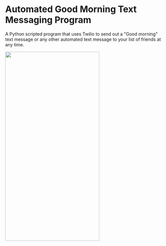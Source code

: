 # Automated Good Morning Text Messaging Program
A Python scripted program that uses Twilio to send out a "Good morning" text message or any other automated text message to your list of friends at any time.

<p align = "left"> 
  <img width="300" height="600" src="https://user-images.githubusercontent.com/29932763/232150414-a4730c43-891e-4884-bdd1-bc0ad32036a9.jpg">
</p>

